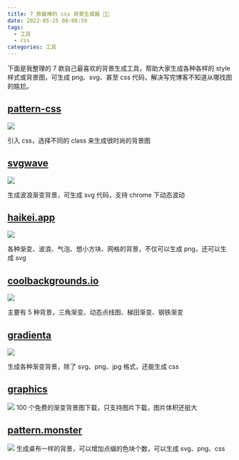 ```yaml
---
title: 7 款最棒的 css 背景生成器 🎨✨
date: 2022-05-25 08:00:59
tags: 
  - 工具
  - css
categories: 工具
---
```


下面是我整理的 7 款自己最喜欢的背景生成工具，帮助大家生成各种各样的 style 样式或背景图，可生成 png、svg、甚至 css 代码，解决写完博客不知道从哪找图的尴尬。

## [pattern-css](https://bansal.io/pattern-css)

![](https://p9-juejin.byteimg.com/tos-cn-i-k3u1fbpfcp/fb53858bb8444df299bf645869f39d7b~tplv-k3u1fbpfcp-watermark.image?)

引入 css，选择不同的 class 来生成很时尚的背景图

## [svgwave](https://svgwave.in/)


![](https://p3-juejin.byteimg.com/tos-cn-i-k3u1fbpfcp/af266eef667f414aa12408b8a0430d6f~tplv-k3u1fbpfcp-watermark.image?)

生成波浪渐变背景，可生成 svg 代码，支持 chrome 下动态波动

## [haikei.app](https://app.haikei.app/)

![](https://p6-juejin.byteimg.com/tos-cn-i-k3u1fbpfcp/0d0af2394a3943bd9a2898b2583d597d~tplv-k3u1fbpfcp-watermark.image?)

各种渐变、波浪、气泡、想小方块、网格的背景，不仅可以生成 png，还可以生成 svg

## [coolbackgrounds.io](https://coolbackgrounds.io/)

![](https://p1-juejin.byteimg.com/tos-cn-i-k3u1fbpfcp/b3407eb803f440a386d4ecf97a25830e~tplv-k3u1fbpfcp-watermark.image?)

主要有 5 种背景，三角渐变、动态点线图、梯田渐变、钢铁渐变

## [gradienta](https://gradienta.io/editor)

![](https://p6-juejin.byteimg.com/tos-cn-i-k3u1fbpfcp/c2537886283041e4a87d79432c9b3d5a~tplv-k3u1fbpfcp-watermark.image?)

生成各种渐变背景，除了 svg、png、jpg 格式，还能生成 css

## [graphics](https://products.ls.graphics/mesh-gradients/)

![](https://p1-juejin.byteimg.com/tos-cn-i-k3u1fbpfcp/abb7104b66bf4483b221a98777fa4b0c~tplv-k3u1fbpfcp-watermark.image?)
100 个免费的渐变背景图下载，只支持图片下载，图片体积还挺大

 
## [pattern.monster](https://pattern.monster/)


![](https://p3-juejin.byteimg.com/tos-cn-i-k3u1fbpfcp/ed79d32a4cdc4806a3f367f01ce0be19~tplv-k3u1fbpfcp-watermark.image?)
生成桌布一样的背景，可以增加点缀的色块个数，可以生成 svg、png、css
